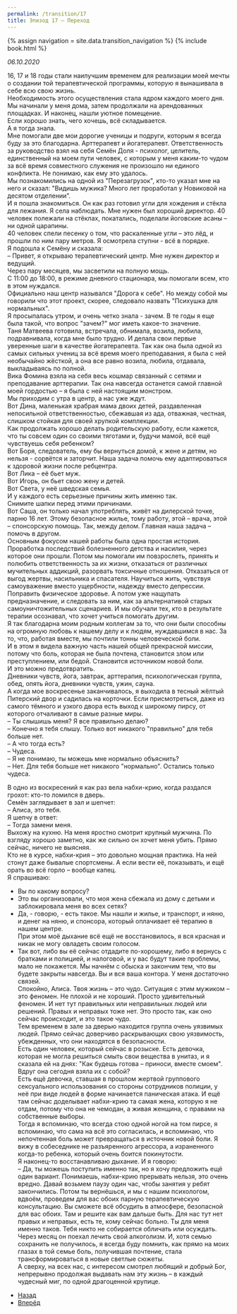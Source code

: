 ```yaml
---
permalink: /transition/17
title: Эпизод 17 – Переход
---
```

{% assign navigation  = site.data.transition_navigation %}
{% include book.html %}

*06.10.2020*

16, 17 и 18 годы стали наилучшим временем для реализации моей мечты о создании той терапевтической программы, которую я вынашивала в себе всю свою жизнь.  
Необходимость этого осуществления стала ядром каждого моего дня.  
Мы начинали у меня дома, затем продолжали на арендованных площадках. И наконец, нашли уютное помещение.  
Если хорошо знать, чего хочешь, всё складывается.  
А я тогда знала.  
Мне помогали две мои дорогие ученицы и подруги, которым я всегда буду за это благодарна. Арттерапевт и йогатерапевт. Ответственность за руководство взял на себя Семён Доля - психолог, целитель, единственный на моем пути человек, с которым у меня каким-то чудом за всё время совместного служения не произошло ни единого конфликта. Не понимаю, как ему это удалось.  
Мы познакомились на одной из "Перезагрузок", кто-то указал мне на него и сказал: "Видишь мужика? Много лет проработал у Новиковой на десятом отделении".  
И я пошла знакомиться. Он как раз готовил угли для хождения и стёкла для лежания. Я села наблюдать. Мне нужен был хороший директор.
40 человек полежали на стёклах, покатались, поделали йоговские асаны – ни одной царапины.  
40 человек спели песенку о том, что раскаленные угли – это лёд, и прошли по ним пару метров. Я осмотрела ступни - всё в порядке.  
Я подошла к Семёну и сказала:  
– Привет, я открываю терапевтический центр. Мне нужен директор и ведущий.  
Через пару месяцев, мы засветили на полную мощь.  
С 11:00 до 18:00, в режиме дневного стационара, мы помогали всем, кто в этом нуждался.  
Официально наш центр назывался "Дорога к себе". Но между собой мы говорили что этот проект, скорее, следовало назвать "Психушка для нормальных".  
Я просыпалась утром, и очень четко знала - зачем. В те годы я еще была такой, что вопрос "зачем?" мог иметь какое-то значение.  
Таня Матвеева готовила, встречала, обнимала, возила, любила, подравнивала, когда мне было трудно. И делала свои первые уверенные шаги в качестве йогатерапевта. Так как она была одной из самых сильных учениц за всё время моего преподавания, я была с ней необычайно жёсткой, а она все равно возила, любила, отдавала, выкладываясь по полной.  
Вика Фомина взяла на себя весь кошмар связанный с сетями и преподавание арттерапии. Так она навсегда останется самой главной моей гордостью – я была с ней настоящим монстром.  
Мы приходим с утра в центр, а нас уже ждут.  
Вот Дина, маленькая храбрая мама двоих детей, раздавленная непосильной ответственностью, сбежавшая из ада, отважная, честная, слишком стойкая для своей хрупкой комплекции.  
Как продолжать хорошо делать родительскую работу, если кажется, что ты совсем один со своими тяготами и, будучи мамой, всё ещё чувствуешь себя ребенком?  
Вот Боря, следователь, ему бы вернуться домой, к жене и детям, но нельзя - сорвётся и заторчит. Наша задача помочь ему адаптироваться к здоровой жизни после ребцентра.  
Вот Лика – её бьет муж.  
Вот Игорь, он бьет свою жену и детей.  
Вот Света, у неё шведская семья.  
И у каждого есть серьезные причины жить именно так.  
Снимите шапки перед этими причинами.  
Вот Саша, он только начал употреблять, живёт на дилерской точке, парню 16 лет. Этому безопасное жилье, тому работу, этой – врача, этой – спонсорскую помощь. Так, между делом. Главная наша задача – помочь в другом.  
Основным фокусом нашей работы была одна простая история. Проработка последствий болезненного детства и насилия, через которое они прошли. Потом мы помогали им повзрослеть, принять и полюбить ответственность за их жизни, отказаться от различных мучительных аддикций, разорвать токсичные отношения. Отказаться от выгод жертвы, насильника и спасателя. Научиться жить, чувствуя самоуважение вместо ущербности, надежду вместо депрессии. Поправить физическое здоровье. А потом уже нащупать предназначение, и следовать за ним, как за альтернативой старых самоуничтожительных сценариев. И мы обучали тех, кто в результате терапии осознавал, что хочет учиться помогать другим.  
Я так благодарна моим родным коллегам за то, что они были способны на огромную любовь к нашему делу и к людям, нуждавшимся в нас.
За то, что, работая вместе, мы почтили тонны человеческой боли.  
И в этом я видела важную часть нашей общей прекрасной миссии, потому что боль, которая не была почтена, становится злом или преступлением, или бедой. Становится источником новой боли.  
И это можно предотвратить.  
Дневники чувств, йога, завтрак, арттерапия, психологическая группа, обед, опять йога, дневники чувств, ужин, сауна.  
А когда мое воскресенье заканчивалось, я выходила в тесный жёлтый Питерский двор и садилась на корточки. Если присмотреться, даже из самого тёмного и узкого двора есть выход к широкому пирсу, от которого отчаливают в самые разные миры.  
– Ты слышишь меня? Я все правильно делаю?  
– Конечно я тебя слышу. Только вот никакого "правильно" для тебя больше нет.  
– А что тогда есть?  
– Чудеса.  
– Я не понимаю, ты можешь мне нормально объяснить?  
– Нет. Для тебя больше нет никакого "нормально". Остались только чудеса.

В одно из воскресений я как раз вела набхи-крию, когда раздался грохот: кто-то ломился в дверь.  
Семён заглядывает в зал и шепчет:  
– Алиса, это тебя.  
Я шепчу в ответ:  
– Тогда замени меня.  
Выхожу на кухню. На меня яростно смотрит крупный мужчина. По взгляду хорошо заметно, как же сильно он хочет меня убить. Прямо сейчас, ничего не выясняя.  
Кто не в курсе, набхи-крия – это довольно мощная практика. На ней стонут даже бывалые спортсмены. А если вести её, показывать, и ещё орать во всё горло – вообще капец.  
Я спрашиваю:  
- Вы по какому вопросу?  
- Это вы организовали, что моя жена сбежала из дому с детьми и заблокировала меня во всех сетях?  
- Да, - говорю, - есть такое. Мы нашли и жилье, и транспорт, и няню, и денег на няню, и спонсора, который оплачивает её терапию в нашем центре.  
При этом моё дыхание всё ещё не восстановилось, я вся красная и никак не могу овладеть своим голосом.  
- Так вот, либо вы её сейчас отдадите по-хорошему, либо я вернусь с братками и полицией, и налоговой, и у вас будут такие проблемы, мало не покажется. Мы начнём с обыска и закончим тем, что вы будете закрыты навсегда. Вы и вся ваша контора. У меня достаточно связей.  
Спокойно, Алиса. Твоя жизнь – это чудо. Ситуация с этим мужиком – это феномен. Не плохой и не хороший. Просто удивительный феномен. И нет тут правильных или неправильных людей или решений. Правых и неправых тоже нет. Это просто так, как оно сейчас происходит, и это такое чудо.  
Тем временем в зале за дверью находится группа очень уязвимых людей. Прямо сейчас доверчиво раскрывающих свою уязвимость, убежденных, что они находятся в безопасности.  
Есть один человек, который сейчас в розыске. Есть девочка, которая не могла решиться смыть свои вещества в унитаз, и я сказала ей на днях: "Как будешь готова – приноси, вместе смоем". Вдруг она сегодня взяла их с собой?  
Есть ещё девочка, ставшая в прошлом жертвой группового сексуального использования со стороны сотрудников полиции, у неё при виде людей в форме начинается паническая атака. И ещё там сейчас доделывает набхи-крию та самая жена, которую я не отдам, потому что она не чемодан, а живая женщина, с правами на собственные выборы.  
Тогда я вспоминаю, что всегда стою одной ногой на том пирсе, я вспоминаю, что сама на всё это согласилась, и вспоминаю, что непочтенная боль может превращаться в источник новой боли. Я вижу в собеседнике не разъяренного агрессора, а израненного когда-то ребенка, который очень боится покинутости.  
Я наконец-то восстанавливаю дыхание. И я говорю:  
– Да, ты можешь поступить именно так, но я хочу предложить ещё один вариант. Понимаешь, набхи-крию прерывать нельзя, это очень вредно. Давай возьмем паузу один час, чтобы занятия у ребят закончились. Потом ты вернёшься, и мы с нашим психологом, вдвоём, проведем для вас обоих парную терапевтическую консультацию. Вы сможете всё обсудить в атмосфере, безопасной для вас обоих. Там и решите как вам дальше быть. Для нас тут нет правых и неправых, есть те, кому сейчас больно. Ты для меня именно таков. Тебя никто не собирается обличать или осуждать.  
Через месяц он поехал лечить свой алкоголизм. И, хотя семью сохранить не получилось, я всегда буду помнить, как прямо на моих глазах в той семье боль, получившая почтение, стала трансформироваться в новые светлые сюжеты.  
А сверху, на всех нас, с интересом смотрел любящий и добрый Бог, непрерывно продолжая выдавать нам эту жизнь – в каждый чудесный миг, по одной драгоценной крупице.

<nav aria-label="pagination">
  <ul class="pagination justify-content-center">
    <li class="page-item">
      <a class="page-link" href="/transition/16"><i class="bi bi-arrow-left"></i> Назад</a>
    </li>
    <li class="page-item">
      <a class="page-link" href="/transition/18">Вперёд <i class="bi bi-arrow-right"></i></a>
    </li>
  </ul>
</nav>